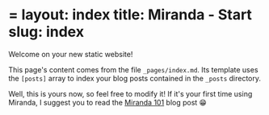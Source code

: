=
layout: index
title: Miranda - Start
slug: index
=

Welcome on your new static website!

This page's content comes from the file `_pages/index.md`. Its template uses the `[posts]` array to index your blog posts contained in the `_posts` directory.

Well, this is yours now, so feel free to modify it! If it's your first time using Miranda, I suggest you to read the [Miranda 101](/blog/miranda-101.html) blog post :grin:
